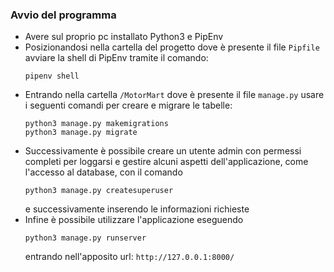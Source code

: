 ### Avvio del programma

- Avere sul proprio pc installato Python3 e PipEnv
- Posizionandosi nella cartella del progetto dove è presente il file `Pipfile` avviare la shell di PipEnv tramite il comando:
    ```
    pipenv shell
    ```  
- Entrando nella cartella `/MotorMart` dove è presente il file `manage.py` usare i seguenti comandi per creare e migrare le tabelle:
    ```
    python3 manage.py makemigrations
    python3 manage.py migrate
    ```
- Successivamente è possibile creare un utente admin con permessi completi per loggarsi e gestire alcuni aspetti dell'applicazione, come l'accesso al database, con il comando 
    ```
    python3 manage.py createsuperuser
    ```
    e successivamente inserendo le informazioni richieste
- Infine è possibile utilizzare l'applicazione eseguendo
    ```
    python3 manage.py runserver
    ```
    entrando nell'apposito url: `http://127.0.0.1:8000/`
